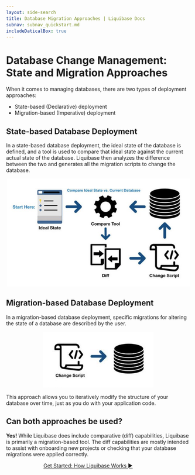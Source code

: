 ```yaml
---
layout: side-search
title: Database Migration Approaches | Liquibase Docs
subnav: subnav_quickstart.md
includeDaticalBox: true
---
```


# Database Change Management: State and Migration Approaches
When it comes to managing databases, there are two types of deployment approaches:
- State-based (Declarative) deployment
- Migration-based (Imperative) deployment

## State-based Database Deployment
In a state-based database deployment, the ideal state of the database is defined, and a tool is used to compare that ideal state 
against the current actual state of the database. Liquibase then analyzes the difference between the two and generates all the migration scripts to change the database.

<div align="center">
      <img src="/images/quickstart/state-based-deploy.jpg" width="500px" alt="Diagram of state-based deployment">
</div>

## Migration-based Database Deployment
In a migration-based database deployment, specific migrations for altering the state of a database are described by the user.

<div align="center">
      <img src="/images/quickstart/migration-based-deploy.jpg" alt="Diagram of Migration-based deployment">
</div>

This approach allows you to iteratively modify the structure of your database over time, just as you do with your application code.

## Can both approaches be used?
**Yes!** While Liquibase does include comparative (diff) capabilities, Liquibase is primarily a migration-based tool. The diff capabilities are 
mostly intended to assist with onboarding new projects or checking that your database migrations were applied correctly.

<div class="cta-container" style="margin-left: auto; margin-right: auto; width: 300px; height: 50px">
<div class="cta cta--block"><a href="/get-started/how-lb-works.html">Get Started: How Liquibase Works ►</a></div></div>
